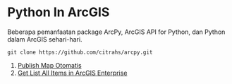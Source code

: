 # Python In ArcGIS
Beberapa pemanfaatan package ArcPy, ArcGIS API for Python, dan Python dalam ArcGIS sehari-hari.

```
git clone https://github.com/citrahs/arcpy.git
```

1. [Publish Map Otomatis](https://github.com/citrahs/arcpy/tree/master/publishing_map)
2. [Get List All Items in ArcGIS Enterprise](https://community.esri.com/thread/212198-get-a-list-of-all-arcgis-items-with-arcgis-python-module)

